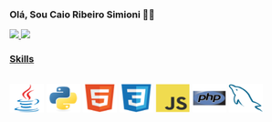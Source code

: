 ### Olá, Sou Caio Ribeiro Simioni 👋😀

 <div>
  <a href="https://github.com/caiosimioni">
  <img height="180em" src="https://github-readme-stats.vercel.app/api?username=caiosimioni&show_icons=true&theme=tokyonight&include_all_commits=true&count_private=true"/>
  <img height="180em" src="https://github-readme-stats.vercel.app/api/top-langs/?username=caiosimioni&layout=compact&langs_count=7&theme=tokyonight"/>
</div>
  

### Skills
<div style="display: inline-block;"><br>
  <img align="center" alt="Caio-Java" height="50" width="60" src="https://raw.githubusercontent.com/devicons/devicon/master/icons/java/java-original.svg">
  <img align="center" alt="Caio-Python" height="50" width="60" src="https://github.com/devicons/devicon/raw/master/icons/python/python-original.svg">
  <img align="center" alt="Caio-HTML" height="50" width="60" src="https://github.com/devicons/devicon/raw/master/icons/html5/html5-original.svg">
  <img align="center" alt="Caio-CSS" height="50" width="60" src="https://raw.githubusercontent.com/devicons/devicon/master/icons/css3/css3-original.svg">
  <img align="center" alt="Caio-JS" height="50" width="60" src="https://github.com/devicons/devicon/raw/master/icons/javascript/javascript-original.svg">
  <img align="center" alt="Caio-PHP" height="50" width="60" src="https://raw.githubusercontent.com/devicons/devicon/master/icons/php/php-original.svg">
  <img align="center" alt="Caio-MySQL" height="50" width="60" src="https://github.com/devicons/devicon/raw/master/icons/mysql/mysql-original.svg">
</div>

